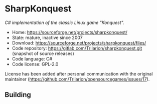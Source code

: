 # SharpKonquest

_C# implementation of the classic Linux game "Konquest"._

- Home: https://sourceforge.net/projects/sharpkonquest/
- State: mature, inactive since 2007
- Download: https://sourceforge.net/projects/sharpkonquest/files/
- Code repository: https://gitlab.com/Trilarion/sharpkonquest.git (snapshot of source releases)
- Code language: C#
- Code license: GPL-2.0

License has been added after personal communication with the original maintainer (https://github.com/Trilarion/opensourcegames/issues/17).

## Building
